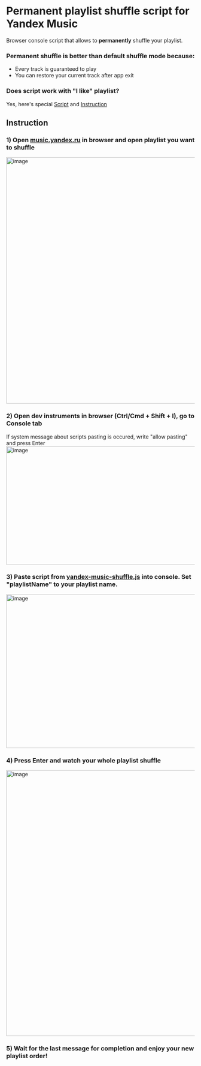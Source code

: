 # Permanent playlist shuffle script for Yandex Music

Browser console script that allows to **permanently** shuffle your playlist.
### Permanent shuffle is better than default shuffle mode because:
- Every track is guaranteed to play
- You can restore your current track after app exit

### Does script work with "I like" playlist?
Yes, here's special [Script](./yandex-music-shuffle-i-like.js) and [Instruction](./i-like-en.md)

## Instruction

### 1) Open [music.yandex.ru](https://music.yandex.ru) in browser and open playlist you want to shuffle
<img width="920" height="657" alt="image" src="https://github.com/user-attachments/assets/ee520152-1495-4665-bebd-d200329d34f1" />

### 2) Open dev instruments in browser (Ctrl/Cmd + Shift + I), go to Console tab
If system message about scripts pasting is occured, write "allow pasting" and press Enter
<img width="1275" height="316" alt="image" src="https://github.com/user-attachments/assets/8422b424-6c20-4faa-a9a0-90dba4616fb7" />

### 3) Paste script from [yandex-music-shuffle.js](./yandex-music-shuffle.js) into console. Set "playlistName" to your playlist name.
<img width="1099" height="410" alt="image" src="https://github.com/user-attachments/assets/8df9a416-d092-41a1-99af-c402f5437f61" />

### 4) Press Enter and watch your whole playlist shuffle
<img width="1151" height="709" alt="image" src="https://github.com/user-attachments/assets/c194231b-48e4-40df-aeee-cbaf0844326a" />

### 5) Wait for the last message for completion and enjoy your new playlist order!
